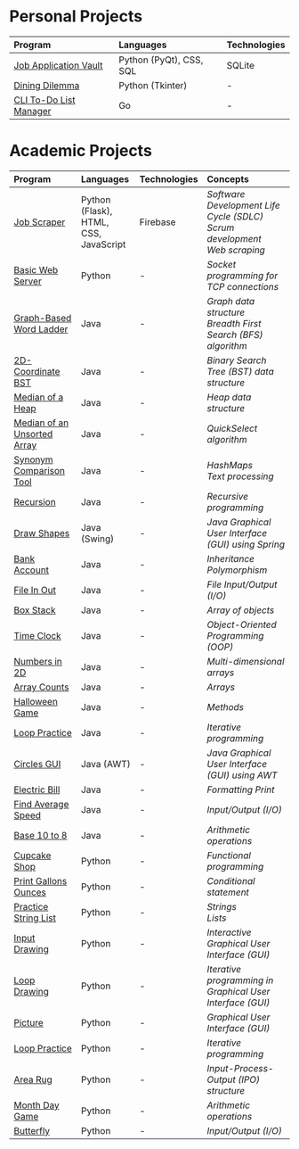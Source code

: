 # Personal Projects

| Program | Languages | Technologies |
|:---|:---|:---|
| [Job Application Vault](https://github.com/AdamZieman/JobApplicationVault) | Python (PyQt), CSS, SQL | SQLite |
| [Dining Dilemma](https://github.com/AdamZieman/dining_dilemma) | Python (Tkinter) | - |
| [CLI To-Do List Manager](https://github.com/AdamZieman/todo-list-manager) | Go | - |

# Academic Projects
| Program | Languages | Technologies | Concepts |
|:---|:---|:---|:---|
| [Job Scraper](https://github.com/uwp-se/JobScraper) | Python (Flask), <br> HTML, CSS, <br> JavaScript | Firebase | *Software Development Life Cycle (SDLC)* <br> *Scrum development* <br> *Web scraping* |
| [Basic Web Server](https://github.com/AdamZieman/basic-web-server) | Python | - | *Socket programming for TCP connections* |
| [Graph-Based Word Ladder](https://github.com/AdamZieman/word-ladder) | Java | - | *Graph data structure* <br> *Breadth First Search (BFS) algorithm* |
| [2D-Coordinate BST](https://github.com/AdamZieman/2d-coordinate-bst) | Java | - | *Binary Search Tree (BST) data structure* |
| [Median of a Heap](https://github.com/AdamZieman/heap-median) | Java | - | *Heap data structure* |
| [Median of an Unsorted Array](https://github.com/AdamZieman/median-unsorted-array) | Java | - | *QuickSelect algorithm* |
| [Synonym Comparison Tool](https://github.com/AdamZieman/synonym-comparison-tool) | Java | - | *HashMaps* <br> *Text processing* |
| [Recursion](https://github.com/AdamZieman/recursion) | Java | - | *Recursive programming* |
| [Draw Shapes](https://github.com/AdamZieman/draw-shapes) | Java (Swing) | - | *Java Graphical User Interface (GUI) using Spring* |
| [Bank Account](https://github.com/AdamZieman/bank-account) | Java | - | *Inheritance* <br> *Polymorphism* |
| [File In Out](https://github.com/AdamZieman/file-in-out) | Java | - | *File Input/Output (I/O)* |
| [Box Stack](https://github.com/AdamZieman/box-stack) | Java | - | *Array of objects* |
| [Time Clock](https://github.com/AdamZieman/time-clock) | Java | - | *Object-Oriented Programming (OOP)* |
| [Numbers in 2D](https://github.com/AdamZieman/numbers-in-2d) | Java | - | *Multi-dimensional arrays* |
| [Array Counts](https://github.com/AdamZieman/array-counts) | Java | - | *Arrays* |
| [Halloween Game](https://github.com/AdamZieman/halloween-game) | Java | - | *Methods* |
| [Loop Practice](https://github.com/AdamZieman/java-loop-practice) | Java | - | *Iterative programming* |
| [Circles GUI](https://github.com/AdamZieman/circles-gui) | Java (AWT) | - | *Java Graphical User Interface (GUI) using AWT*|
| [Electric Bill](https://github.com/AdamZieman/electric-bill) | Java | - | *Formatting Print* |
| [Find Average Speed](https://github.com/AdamZieman/find-average-speed) | Java | - | *Input/Output (I/O)* |
| [Base 10 to 8](https://github.com/AdamZieman/base-10-to-8) | Java | - | *Arithmetic operations* |
| [Cupcake Shop](https://github.com/AdamZieman/cupcake-shop/blob/main/cupcake_shop.py) | Python | - | *Functional programming* |
| [Print Gallons Ounces](https://github.com/AdamZieman/print-gallons-ounces) | Python | - | *Conditional statement* |
| [Practice String List](https://github.com/AdamZieman/practice-string-list) | Python | - | *Strings* <br> *Lists*|
| [Input Drawing](https://github.com/AdamZieman/input-drawing) | Python | - | *Interactive Graphical User Interface (GUI)* |
| [Loop Drawing](https://github.com/AdamZieman/loop-drawing) | Python | - | *Iterative programming in Graphical User Interface (GUI)* |
| [Picture](https://github.com/AdamZieman/picture) | Python | - | *Graphical User Interface (GUI)* |
| [Loop Practice](https://github.com/AdamZieman/loop-practice) | Python | - | *Iterative programming* |
| [Area Rug](https://github.com/AdamZieman/area-rug) | Python | - | *Input-Process-Output (IPO) structure* |
| [Month Day Game](https://github.com/AdamZieman/month-day-game) | Python | - | *Arithmetic operations* |
| [Butterfly](https://github.com/AdamZieman/butterfly) | Python | - | *Input/Output (I/O)* |
